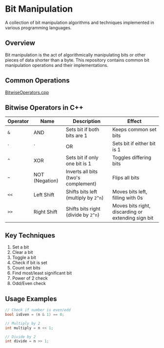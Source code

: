 # Bit Manipulation

A collection of bit manipulation algorithms and techniques implemented in various programming languages.

## Overview

Bit manipulation is the act of algorithmically manipulating bits or other pieces of data shorter than a byte. This repository contains common bit manipulation operations and their implementations.

## Common Operations
[BitwiseOperators.cpp](BitwiseOperators.cpp)
## Bitwise Operators in C++

| Operator | Name           | Description                                     | Effect |
|----------|----------------|-------------------------------------------------|--------------------------------|
| `&`      | AND            | Sets bit if both bits are 1                     | Keeps common set bits |
| `|`      | OR             | Sets bit if either bit is 1                     | Combines set bits |
| `^`      | XOR            | Sets bit if only one bit is 1                   | Toggles differing bits |
| `~`      | NOT (Negation) | Inverts all bits (two's complement)             | Flips all bits |
| `<<`     | Left Shift     | Shifts bits left (multiply by `2^n`)            | Moves bits left, filling with 0s |
| `>>`     | Right Shift    | Shifts bits right (divide by `2^n`)             | Moves bits right, discarding or extending sign bit |

## Key Techniques

1. Set a bit
2. Clear a bit
3. Toggle a bit
4. Check if bit is set
5. Count set bits
6. Find most/least significant bit
7. Power of 2 check
8. Odd/Even check

## Usage Examples

```cpp
// Check if number is even/odd
bool isEven = (n & 1) == 0;

// Multiply by 2
int multiply = n << 1;

// Divide by 2
int divide = n >> 1;
